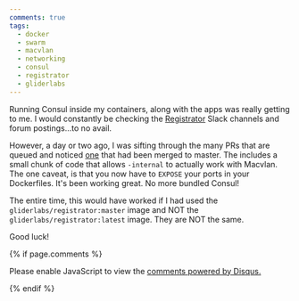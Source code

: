 ```yaml
---
comments: true
tags:
  - docker
  - swarm
  - macvlan
  - networking
  - consul
  - registrator
  - gliderlabs
---
```


Running Consul inside my containers, along with the apps was really getting to me. I would constantly be checking the <a href="https://github.com/gliderlabs/registrator">Registrator</a> Slack channels and forum postings...to no avail.

However, a day or two ago, I was sifting through the many PRs that are queued and noticed <a href="https://github.com/gliderlabs/registrator/pull/268">one</a> that had been merged to master. The includes a small chunk of code that allows ```-internal``` to actually work with Macvlan. The one caveat, is that you now have to ```EXPOSE``` your ports in your Dockerfiles. It's been working great. No more bundled Consul!

The entire time, this would have worked if I had used the ```gliderlabs/registrator:master``` image and NOT the ```gliderlabs/registrator:latest``` image. They are NOT the same.

Good luck!

{% if page.comments %}
<div id="disqus_thread"></div>
<script>

/**
*  RECOMMENDED CONFIGURATION VARIABLES: EDIT AND UNCOMMENT THE SECTION BELOW TO INSERT DYNAMIC VALUES FROM YOUR PLATFORM OR CMS.
*  LEARN WHY DEFINING THESE VARIABLES IS IMPORTANT: https://disqus.com/admin/universalcode/#configuration-variables*/
/*
var disqus_config = function () {
var disqus_identifier = "{{ page.url }}";
var disqus_url = '{{ site.url }}{{ page.url }}';
this.page.url = disqus_url;
this.page.identifier = disqus_identifier;
};
*/
(function() { // DON'T EDIT BELOW THIS LINE
var d = document, s = d.createElement('script');
s.src = 'https://killcity.disqus.com/embed.js';
s.setAttribute('data-timestamp', +new Date());
(d.head || d.body).appendChild(s);
})();
</script>
<noscript>Please enable JavaScript to view the <a href="https://disqus.com/?ref_noscript">comments powered by Disqus.</a></noscript>

{% endif %}
